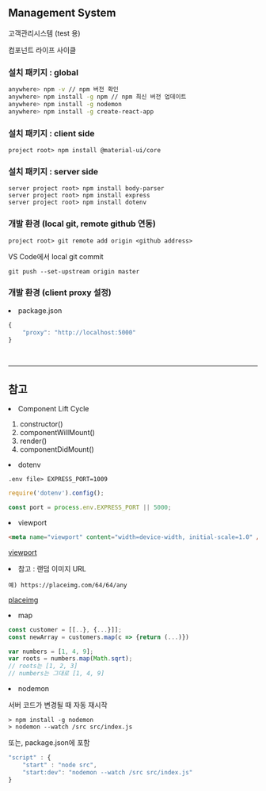 ## Management System

고객관리시스템 (test 용)

컴포넌트 라이프 사이클

### 설치 패키지 : global

```bash
anywhere> npm -v // npm 버전 확인
anywhere> npm install -g npm // npm 최신 버전 업데이트
anywhere> npm install -g nodemon
anywhere> npm install -g create-react-app
```

### 설치 패키지 : client side

```
project root> npm install @material-ui/core
```

### 설치 패키지 : server side

```nodejs
server project root> npm install body-parser
server project root> npm install express
server project root> npm install dotenv
```

### 개발 환경 (local git, remote github 연동)

```
project root> git remote add origin <github address>
```

VS Code에서 local git commit

```
git push --set-upstream origin master
```

### 개발 환경 (client proxy 설정)

<li>package.json</li>

```javascript
{
    "proxy": "http://localhost:5000"
}
```

<br>
<hr>

## 참고

<li>Component Lift Cycle</li>

<ol>
    <li>constructor()</li>
    <li>componentWillMount()</li>
    <li>render()</li>
    <li>componentDidMount()</li>
</ol>

<li>dotenv</li>

```
.env file> EXPRESS_PORT=1009
```

```javascript
require('dotenv').config();

const port = process.env.EXPRESS_PORT || 5000;
```

<li>viewport</li>

```html
<meta name="viewport" content="width=device-width, initial-scale=1.0" />
```

[viewport](http://bitly.kr/XNFAVz2)

<li>참고 : 랜덤 이미지 URL</li>

```html,
예) https://placeimg.com/64/64/any
```

[placeimg](https://placeimg.com)

<li>map</li>

```javascript
const customer = [[..}, {...}]];
const newArray = customers.map(c => {return (...)})
```

```javascript
var numbers = [1, 4, 9];
var roots = numbers.map(Math.sqrt);
// roots는 [1, 2, 3]
// numbers는 그대로 [1, 4, 9]
```

<li>nodemon</li>

서버 코드가 변경될 때 자동 재시작

```nodejs
> npm install -g nodemon
> nodemon --watch /src src/index.js
```

또는, package.json에 포함

```javascript
"script" : {
    "start" : "node src",
    "start:dev": "nodemon --watch /src src/index.js"
}
```
